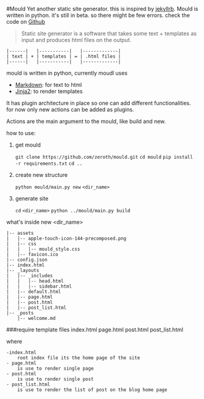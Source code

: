 #Mould
Yet another static site generator.
this is inspired by [jekyllrb](http://jekyllrb.com).
Mould is written in python. it's still in beta. so there might be few errors.
check the code on [Github](https://github.com/zeroth/mould)

> Static site generator is a software that takes some text + templates as 
input and produces html files on the output.


    |------|   |-----------|   |-------------|
    | text | + | templates | = | .html files |
    |------|   |-----------|   |-------------|


mould is written in python,
currently moudl uses 
- [Markdown](https://en.wikipedia.org/wiki/Markdown): for text to html
- [Jinja2](http://jinja.pocoo.org/docs/dev/): to render templates

It has plugin architecture in place so one can add different functionalities. 
for now only new actions can be added as plugins.

Actions are the main argument to the mould, like build and new.

how to use:

1. get mould

    `git clone https://github.com/zeroth/mould.git`
    `cd mould`
    `pip install -r requirements.txt`
    `cd ..`

2. create new structure
    
    `python mould/main.py new` `<dir_name>`

3. generate site

    `cd` `<dir_name>`
    `python ../mould/main.py build`


what's inside new <dir_name>

    |-- assets
    |   |-- apple-touch-icon-144-precomposed.png
    |   |-- css
    |   |   |-- mould_style.css
    |   |-- favicon.ico
    |-- config.json
    |-- index.html
    |-- _layouts
    |   |-- _includes
    |   |   |-- head.html
    |   |   |-- sidebar.html
    |   |-- default.html
    |   |-- page.html
    |   |-- post.html
    |   |-- post_list.html
    |-- _posts
        |-- welcome.md

###require template files
index.html
page.html
post.html
post_list.html

where

    -index.html
        root index file its the home page of the site
    - page.html 
        is use to render single page
    - post.html
        is use to render single post
    - post_list.html
        is use to render the list of post on the blog home page

